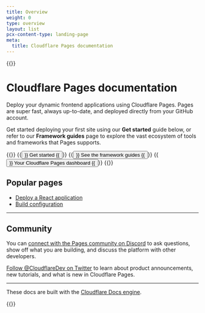 ```yaml
---
title: Overview
weight: 0
type: overview
layout: list
pcx-content-type: landing-page
meta:
  title: Cloudflare Pages documentation
---
```


{{<content-column>}}

# Cloudflare Pages documentation

Deploy your dynamic frontend applications using Cloudflare Pages. Pages are super fast, always up-to-date, and deployed directly from your GitHub account.

Get started deploying your first site using our **Get started** guide below, or refer to our **Framework guides** page to explore the vast ecosystem of tools and frameworks that Pages supports.

{{<button-group>}}
{{<button type="primary" href="/pages/get-started/">}}
Get started
{{</button>}}
{{<button type="secondary" href="/pages/framework-guides/">}}
See the framework guides
{{</button>}}
{{<button type="secondary" href="https://pages.dev">}}
Your Cloudflare Pages dashboard
{{</button>}}
{{</button-group>}}

## Popular pages

*   [Deploy a React application](/pages/framework-guides/deploy-a-react-application/)
*   [Build configuration](/pages/platform/build-configuration/)

***

## Community

You can [connect with the Pages community on Discord](https://discord.gg/cloudflaredev) to ask questions, show off what you are building, and discuss the platform with other developers.

[Follow @CloudflareDev on Twitter](https://twitter.com/cloudflaredev) to learn about product announcements, new tutorials, and what is new in Cloudflare Pages.

***

These docs are built with the [Cloudflare Docs engine](/docs-engine/).

{{</content-column>}}
